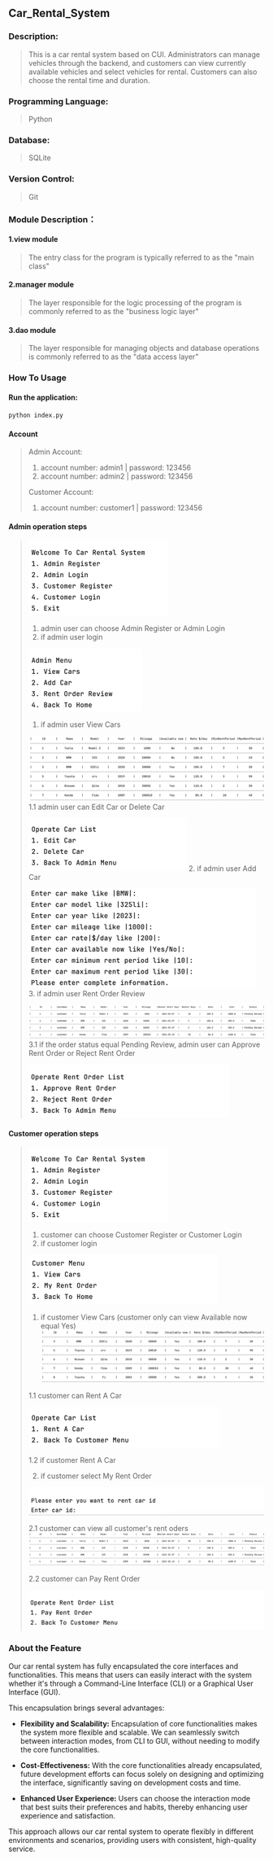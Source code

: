 ## Car_Rental_System

### Description:
> This is a car rental system based on CUI. Administrators can manage vehicles through the backend, and customers can view currently available vehicles and select vehicles for rental. Customers can also choose the rental time and duration.

### Programming Language:
> Python

### Database:
>SQLite

### Version Control:
>Git

### Module Description：

#### 1.view module
>The entry class for the program is typically referred to as the "main class"
#### 2.manager module
>The layer responsible for the logic processing of the program is commonly referred to as the "business logic layer" 
#### 3.dao module
>The layer responsible for managing objects and database operations is commonly referred to as the "data access layer"

### How To Usage
#### Run the application:

```python 
python index.py
```
#### Account
> Admin Account:
> 1. account number: admin1 | password: 123456
> 2. account number: admin2 | password: 123456
> 
> Customer Account:
> 1. account number: customer1 | password: 123456

#### Admin operation steps
> ![img.png](home.png)
> 1. admin user can choose Admin Register or Admin Login
> 2. if admin user login
> 
> ![img.png](admin_menu.png)
> 1. if admin user View Cars 
> 
> ![img.png](admin_view_cars.png)
> 1.1 admin user can Edit Car or Delete Car
> 
> ![img.png](admin_operate_car.png)
> 2. if admin user Add Car
> 
> ![img.png](admin_add_car.png)
> 3. if admin user Rent Order Review
> 
> ![img.png](admin_rent_order_review.png)
> 3.1 if the order status equal Pending Review, admin user can Approve Rent Order or Reject Rent Order
>
> ![img.png](admin_operate_rent_order.png)

#### Customer operation steps
> ![img.png](home.png)
> 
> 1. customer can choose Customer Register or Customer Login
> 2. if customer login
> 
> ![img.png](customer_menu.png)
> 
> 1. if customer View Cars (customer only can view Available now equal Yes)
> ![img.png](customer_view_cars.png)
>
> 1.1 customer can Rent A Car
> 
> ![img.png](customer_rent_car.png)
> 
> 1.2 if customer Rent A Car
>   
> 2. if customer select My Rent Order
>   
> ![img_1.png](enter_car_id.png)
>
> 2.1 customer can view all customer's rent oders
> ![img.png](my_rent_oder.png)
> 
> 2.2 customer can Pay Rent Order
> 
> ![img_1.png](pay_rent_order.png)
>

### About the Feature

Our car rental system has fully encapsulated the core interfaces and functionalities. This means that users can easily interact with the system whether it's through a Command-Line Interface (CLI) or a Graphical User Interface (GUI).

This encapsulation brings several advantages:

- **Flexibility and Scalability:** Encapsulation of core functionalities makes the system more flexible and scalable. We can seamlessly switch between interaction modes, from CLI to GUI, without needing to modify the core functionalities.
  
- **Cost-Effectiveness:** With the core functionalities already encapsulated, future development efforts can focus solely on designing and optimizing the interface, significantly saving on development costs and time.
  
- **Enhanced User Experience:** Users can choose the interaction mode that best suits their preferences and habits, thereby enhancing user experience and satisfaction.

This approach allows our car rental system to operate flexibly in different environments and scenarios, providing users with consistent, high-quality service.





